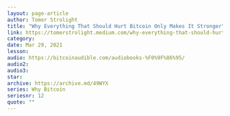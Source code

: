 ```yaml
---
layout: page-article
author: Tomer Strolight
title: "Why Everything That Should Hurt Bitcoin Only Makes It Stronger"
link: https://tomerstrolight.medium.com/why-everything-that-should-hurt-bitcoin-only-makes-it-stronger-c62e8bb2e961
category: 
date: Mar 29, 2021
lesson: 
audio: https://bitcoinaudible.com/audiobooks-%F0%9F%86%95/
audio2: 
audio3: 
star: 
archive: https://archive.md/49WYX
series: Why Bitcoin
seriesnr: 12
quote: ""
---
```

